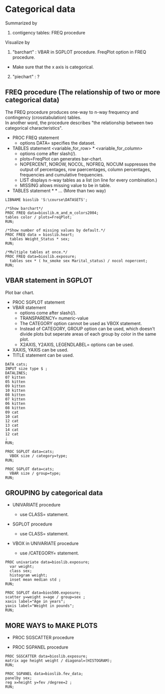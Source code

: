 Categorical data
================

Summarized by
1. contigency tables: FREQ procedure

Visualize by 
1. "barchart" : VBAR in SGPLOT procedure.  FreqPlot option in FREQ procedure. 
  * Make sure that the x axis is categorical.
2. "piechart" : ?


FREQ procedure (The relationship of two or more categorical data)
----------------------------------------------------------------

The FREQ procedure produces one-way to n-way frequency and contingency (crosstabulation) tables.  
In another word, the procedure describes "the relationship between two categorical characteristics".

* PROC FREQ statement
  + options DATA= specifies the dataset.
* TABLES statement <variable_for_row> * <variable_for_column> 
  + options come after slash(/). 
  + plots=FreqPlot can generates bar-chart.
  + NOPERCENT, NOROW, NOCOL, NOFREQ, NOCUM suppresses the output of percentages, row paercentages, column percentages, frequencies and cumulative frequencies.
  + LIST displays n-way tables as a list (on line for every combination.)
  + MISSING allows missing value to be in table.
* TABLES statement <variable1> * <variable2> * <variable3> ... (More than two way)

~~~ SAS
LIBNAME bioslib 'S:\course\DATASETS'; 

/*Show barchart*/
PROC FREQ data=bioslib.m_and_m_colors2004;
tables color / plots=FreqPlot;
RUN;

/*Show number of missing values by default.*/
PROC FREQ data = bioslib.heart;
  tables Weight_Status * sex;
RUN;

/*Multiple tables at once.*/
PROC FREQ data=bioslib.exposure;
  tables sex * ( hx_smoke sex Marital_status) / nocol nopercent;
RUN;
~~~


VBAR statement in SGPLOT
---------------

Plot bar chart.

* PROC SGPLOT statement
* VBAR statement 
  + options come after slash(/). 
  + TRANSPARENCY= numeric-value
  + The CATEGORY option cannot be used as VBOX statement.
  + Instead of CATEGORY, GROUP option can be used, which doesn't divide plots but seperate areas of each group by color in the same plot.
  + X2AXIS, Y2AXIS, LEGENDLABEL= options can be used.
* XAXIS, YAXIS can be used.
* TITLE statement can be used.


~~~ SAS
DATA cats;
INPUT size type $ ;
DATALINES;
07 kitten 
05 kitten 
09 kitten
10 kitten 
08 kitten 
07 kitten
06 kitten 
08 kitten
09 cat 
10 cat 
12 cat
13 cat 
14 cat 
12 cat
;
RUN;

PROC SGPLOT data=cats;
  VBOX size / category=type;
RUN;

PROC SGPLOT data=cats;
  VBAR size / group=type;
RUN;
~~~


GROUPING by categorical data
----------------------------

* UNIVARIATE procedure
  + use CLASS= statement.

* SGPLOT procedure
  + use CLASS= statement.

* VBOX in UNIVARIATE procedure
  + use /CATEGORY=<variable> statement.


~~~ SAS
PROC univariate data=bioslib.exposure;
  var weight;
  class sex;
  histogram weight;
  inset mean median std ;
RUN;

PROC SGPLOT data=bios500.exposure;
scatter y=weight x=age / group=sex ;
xaxis label="Age in years";
yaxis label="Weight in pounds";
RUN;
~~~


MORE WAYS to MAKE PLOTS
-----------------------

* PROC SGSCATTER procedure

* PROC SGPANEL procedure

~~~ SAS
PROC SGSCATTER data=bioslib.exposure;
matrix age height weight / diagonal=(HISTOGRAM);
RUN;

PROC SGPANEL data=bioslib.fev_data;
panelby sex;
reg x=height y=fev /degree=2 ;
RUN;
~~~


